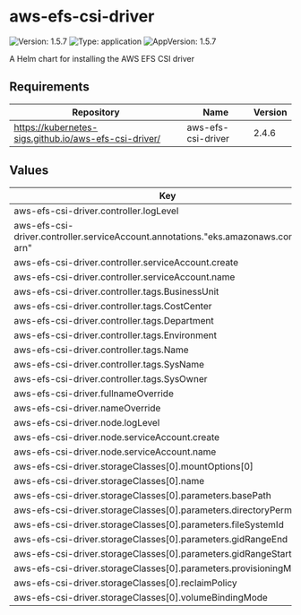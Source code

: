 # aws-efs-csi-driver

![Version: 1.5.7](https://img.shields.io/badge/Version-1.5.7-informational?style=flat-square) ![Type: application](https://img.shields.io/badge/Type-application-informational?style=flat-square) ![AppVersion: 1.5.7](https://img.shields.io/badge/AppVersion-1.5.7-informational?style=flat-square)

A Helm chart for installing the AWS EFS CSI driver

## Requirements

| Repository | Name | Version |
|------------|------|---------|
| https://kubernetes-sigs.github.io/aws-efs-csi-driver/ | aws-efs-csi-driver | 2.4.6 |

## Values

| Key | Type | Default | Description |
|-----|------|---------|-------------|
| aws-efs-csi-driver.controller.logLevel | int | `2` |  |
| aws-efs-csi-driver.controller.serviceAccount.annotations."eks.amazonaws.com/role-arn" | string | `"arn:aws:iam::012345678910:role/AWSIRSA_Shared_EFS_CSI_Driver"` |  |
| aws-efs-csi-driver.controller.serviceAccount.create | bool | `true` |  |
| aws-efs-csi-driver.controller.serviceAccount.name | string | `"efs-csi-controller-sa"` |  |
| aws-efs-csi-driver.controller.tags.BusinessUnit | string | `"EDP"` |  |
| aws-efs-csi-driver.controller.tags.CostCenter | string | `"2023"` |  |
| aws-efs-csi-driver.controller.tags.Department | string | `"DEP1"` |  |
| aws-efs-csi-driver.controller.tags.Environment | string | `"dev"` |  |
| aws-efs-csi-driver.controller.tags.Name | string | `"aws-efs-csi-driver-controller"` |  |
| aws-efs-csi-driver.controller.tags.SysName | string | `"ORG"` |  |
| aws-efs-csi-driver.controller.tags.SysOwner | string | `"YOUR-PROJECT"` |  |
| aws-efs-csi-driver.fullnameOverride | string | `"aws-efs-csi-driver"` |  |
| aws-efs-csi-driver.nameOverride | string | `"aws-efs-csi-driver"` |  |
| aws-efs-csi-driver.node.logLevel | int | `2` |  |
| aws-efs-csi-driver.node.serviceAccount.create | bool | `false` |  |
| aws-efs-csi-driver.node.serviceAccount.name | string | `"efs-csi-controller-sa"` |  |
| aws-efs-csi-driver.storageClasses[0].mountOptions[0] | string | `"iam"` |  |
| aws-efs-csi-driver.storageClasses[0].name | string | `"efs-sc"` |  |
| aws-efs-csi-driver.storageClasses[0].parameters.basePath | string | `"/dynamic_provisioning"` |  |
| aws-efs-csi-driver.storageClasses[0].parameters.directoryPerms | string | `"750"` |  |
| aws-efs-csi-driver.storageClasses[0].parameters.fileSystemId | string | `"fs-xxxxxxxxxxxxxx"` |  |
| aws-efs-csi-driver.storageClasses[0].parameters.gidRangeEnd | string | `"2000"` |  |
| aws-efs-csi-driver.storageClasses[0].parameters.gidRangeStart | string | `"100"` |  |
| aws-efs-csi-driver.storageClasses[0].parameters.provisioningMode | string | `"efs-ap"` |  |
| aws-efs-csi-driver.storageClasses[0].reclaimPolicy | string | `"Delete"` |  |
| aws-efs-csi-driver.storageClasses[0].volumeBindingMode | string | `"Immediate"` |  |

